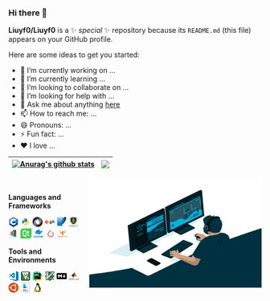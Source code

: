 ### Hi there 👋

**Liuyf0/Liuyf0** is a ✨ _special_ ✨ repository because its `README.md` (this file) appears on your GitHub profile.

Here are some ideas to get you started:

- 🔭 I’m currently working on ...
- 🌱 I’m currently learning ...
- 👯 I’m looking to collaborate on ...
- 🤔 I’m looking for help with ...
- 💬 Ask me about anything [here](https://github.com/Liuyf0/Liuyf0/issues)
- 📫 How to reach me: ...
- 😄 Pronouns: ...
- ⚡ Fun fact: ...
- ❤️ I love ... 

<!--
![Dusai's GitHub stats](https://github-readme-stats.vercel.app/api?username=Liuyf0&show_icons=true&theme=radical)
-->

| <a href="https://github.com/Liuyf0/github-readme-stats"><img align="center" src="https://github-readme-stats.vercel.app/api?username=Liuyf0&show_icons=true&include_all_commits=true&theme=buefy&hide_border=true" alt="Anurag's github stats" /></a> | <a href="https://github.com/Liuyf0/github-readme-stats"><img align="center" src="https://github-readme-stats.vercel.app/api/top-langs/?username=Liuyf0&layout=compact&theme=buefy&hide_border=true" /></a> |
| ------------- | ------------- |

<img align="right" alt="GIF" src="image/code.gif" width="343" height="220" title="Do what you like, and do it best!"> &nbsp;&nbsp;&nbsp;&nbsp;
 
**Languages and Frameworks**

<code><img height="20" src="image/cpp.png" alt="C++" title="C++"></code>
<code><img height="20" src="image/python.png" alt="Python" title="Python"></code>
<code><img height="20" src="image/json.png" alt="JSON" title="JSON"></code>
<code><img height="20" src="image/git.png" alt="Git" title="Git"></code>
<code><img height="20" src="image/SQLite.png" alt="SQLite" title="SQLite"></code>
<code><img height="20" src="image/mongodb.png" alt="MongoDB" title="mongodb"></code>
<code><img height="20" src="image/Djongo.png" alt="Djongo" title="Djongo"></code>
<code><img height="20" width="22" src="image/Qt.png" alt="Qt" title="Qt"></code>
<code><img height="20" src="image/docker.png" alt="Docker" title="Docker"></code>
<code><img height="20" src="image/pytorch-logo.png" alt="PyTorch" title="PyTorch"></code>
<code><img height="20" src="image/tensorflow.png" alt="TensorFlow" title="TensorFlow"></code>

**Tools and Environments**

<code><img height="20" src="image/visual-studio-code.png" alt="VSCode" title="VSCode"></code>
<code><img height="20" src="image/ARM-keil.png" alt="ARM-Keil" title="ARM-Keil"></code>
<code><img height="20" src="image/PyCharm.png" alt="PyCharm" title="PyCharm"></code>
<code><img height="20" src="image/vim.png" alt="Vim" title="Vim"></code>
<code><img height="20" src="image/markdown.png" alt="Markdown" title="MarkDown"></code>
<code><img height="20" src="image/matlab.png" alt="Matlab" title="Matlab"></code>
<code><img height="20" src="image/ubuntu.png" alt="Ubuntu" title="Ubuntu"></code>
<code><img height="20" src="image/macos.png" alt="MacOS" title="MacOS"></code>
<code><img height="20" src="image/linux.png" alt="Linux" title="Linux"></code>
